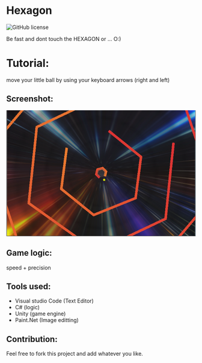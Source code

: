 # Hexagon

![GitHub license](https://img.shields.io/github/license/Doha-Helmaoui/Hexagon.svg)


Be fast and dont touch the HEXAGON or ... O:)

# Tutorial:
move your little ball by using your keyboard arrows (right and left)

## Screenshot:
<img src="screenshot\Hexagon v2.PNG"/>

## Game logic:
speed + precision

## Tools used:
* Visual studio Code (Text Editor)
* C# (logic)
* Unity (game engine)
* Paint.Net (Image editting)

## Contribution:
Feel free to fork this project and add whatever you like. 
